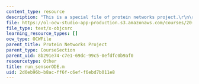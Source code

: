 ```yaml
---
content_type: resource
description: "This is a special file of protein networks project.\r\n\r\n"
file: https://ol-ocw-studio-app-production.s3.amazonaws.com/courses/20-320-analysis-of-biomolecular-and-cellular-systems-fall-2012/2d0eb96bb8acff6fc6eff6ebd7b011e8_run_sensorODE.m
file_type: text/x-objcsrc
learning_resource_types: []
ocw_type: OCWFile
parent_title: Protein Networks Project
parent_type: CourseSection
parent_uid: 8b291e74-c7e1-69dc-99c5-0efdfc0b9af0
resourcetype: Other
title: run_sensorODE.m
uid: 2d0eb96b-b8ac-ff6f-c6ef-f6ebd7b011e8
---
```

